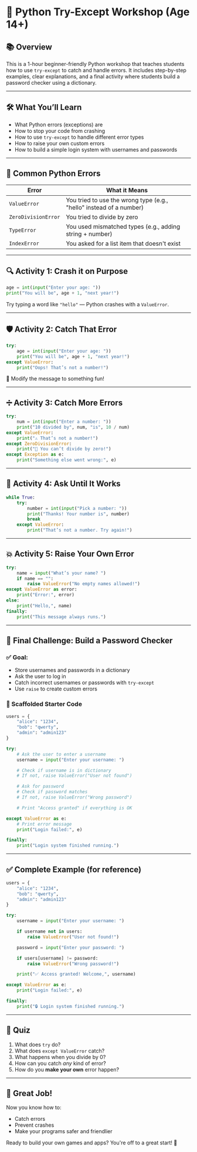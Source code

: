 
# 🧠 Python Try-Except Workshop (Age 14+)

## 📚 Overview

This is a 1-hour beginner-friendly Python workshop that teaches students how to use `try-except` to catch and handle errors. It includes step-by-step examples, clear explanations, and a final activity where students build a password checker using a dictionary.

---

## 🛠️ What You’ll Learn

- What Python errors (exceptions) are
- How to stop your code from crashing
- How to use `try-except` to handle different error types
- How to raise your own custom errors
- How to build a simple login system with usernames and passwords

---

## 🧩 Common Python Errors

| Error | What it Means |
|-------|----------------|
| `ValueError` | You tried to use the wrong type (e.g., "hello" instead of a number) |
| `ZeroDivisionError` | You tried to divide by zero |
| `TypeError` | You used mismatched types (e.g., adding string + number) |
| `IndexError` | You asked for a list item that doesn't exist |

---

## 🔍 Activity 1: Crash it on Purpose

```python
age = int(input("Enter your age: "))
print("You will be", age + 1, "next year!")
```

Try typing a word like `"hello"` — Python crashes with a `ValueError`.

---

## 🛡️ Activity 2: Catch That Error

```python
try:
    age = int(input("Enter your age: "))
    print("You will be", age + 1, "next year!")
except ValueError:
    print("Oops! That’s not a number!")
```

🎨 Modify the message to something fun!

---

## ➗ Activity 3: Catch More Errors

```python
try:
    num = int(input("Enter a number: "))
    print("10 divided by", num, "is", 10 / num)
except ValueError:
    print("⚠️ That’s not a number!")
except ZeroDivisionError:
    print("🚫 You can’t divide by zero!")
except Exception as e:
    print("Something else went wrong:", e)
```

---

## 🔁 Activity 4: Ask Until It Works

```python
while True:
    try:
        number = int(input("Pick a number: "))
        print("Thanks! Your number is", number)
        break
    except ValueError:
        print("That’s not a number. Try again!")
```

---

## 💥 Activity 5: Raise Your Own Error

```python
try:
    name = input("What’s your name? ")
    if name == "":
        raise ValueError("No empty names allowed!")
except ValueError as error:
    print("Error:", error)
else:
    print("Hello,", name)
finally:
    print("This message always runs.")
```

---

## 🧪 Final Challenge: Build a Password Checker

### ✅ Goal:
- Store usernames and passwords in a dictionary
- Ask the user to log in
- Catch incorrect usernames or passwords with `try-except`
- Use `raise` to create custom errors

### 🔧 Scaffolded Starter Code

```python
users = {
    "alice": "1234",
    "bob": "qwerty",
    "admin": "admin123"
}

try:
    # Ask the user to enter a username
    username = input("Enter your username: ")

    # Check if username is in dictionary
    # If not, raise ValueError("User not found")

    # Ask for password
    # Check if password matches
    # If not, raise ValueError("Wrong password")

    # Print "Access granted" if everything is OK

except ValueError as e:
    # Print error message
    print("Login failed:", e)

finally:
    print("Login system finished running.")
```

---

## ✅ Complete Example (for reference)

```python
users = {
    "alice": "1234",
    "bob": "qwerty",
    "admin": "admin123"
}

try:
    username = input("Enter your username: ")

    if username not in users:
        raise ValueError("User not found!")

    password = input("Enter your password: ")

    if users[username] != password:
        raise ValueError("Wrong password!")

    print("✅ Access granted! Welcome,", username)

except ValueError as e:
    print("Login failed:", e)

finally:
    print("🔒 Login system finished running.")
```

---

## 🧠 Quiz

1. What does `try` do?
2. What does `except ValueError` catch?
3. What happens when you divide by 0?
4. How can you catch *any* kind of error?
5. How do you **make your own** error happen?

---

## 🎉 Great Job!

Now you know how to:
- Catch errors
- Prevent crashes
- Make your programs safer and friendlier

Ready to build your own games and apps? You're off to a great start! 🚀
